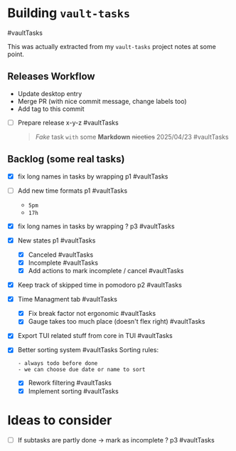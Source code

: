 # Building `vault-tasks`

#vaultTasks

This was actually extracted from my `vault-tasks` project notes at some point.

## Releases Workflow

<!-- Here I have some *knowledge* -->

- Update desktop entry
- Merge PR (with nice commit message, change labels too)
- Add tag to this commit

<!-- And I also have my tasks in there -->

- [ ] Prepare release x-y-z #vaultTasks

  > _Fake_ task `with` some **Markdown** ~~niceties~~ 2025/04/23 #vaultTasks

## Backlog (some real tasks)

- [x] fix long names in tasks by wrapping p1 #vaultTasks
- [ ] Add new time formats p1 #vaultTasks

  - `5pm`
  - `17h`

- [x] fix long names in tasks by wrapping ? p3 #vaultTasks
- [x] New states p1 #vaultTasks

  - [x] Canceled #vaultTasks
  - [x] Incomplete #vaultTasks
  - [x] Add actions to mark incomplete / cancel #vaultTasks

- [x] Keep track of skipped time in pomodoro p2 #vaultTasks

- [x] Time Managment tab #vaultTasks
  - [x] Fix break factor not ergonomic #vaultTasks
  - [x] Gauge takes too much place (doesn't flex right) #vaultTasks
- [x] Export TUI related stuff from core in TUI #vaultTasks
- [x] Better sorting system #vaultTasks
      Sorting rules:

      - always todo before done
      - we can choose due date or name to sort

  - [x] Rework filtering #vaultTasks
  - [x] Implement sorting #vaultTasks

# Ideas to consider

- [ ] If subtasks are partly done -> mark as incomplete ? p3 #vaultTasks
